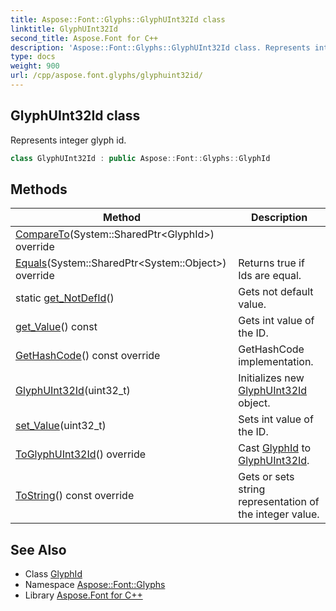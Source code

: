 ```yaml
---
title: Aspose::Font::Glyphs::GlyphUInt32Id class
linktitle: GlyphUInt32Id
second_title: Aspose.Font for C++
description: 'Aspose::Font::Glyphs::GlyphUInt32Id class. Represents integer glyph id in C++.'
type: docs
weight: 900
url: /cpp/aspose.font.glyphs/glyphuint32id/
---
```

## GlyphUInt32Id class


Represents integer glyph id.

```cpp
class GlyphUInt32Id : public Aspose::Font::Glyphs::GlyphId
```

## Methods

| Method | Description |
| --- | --- |
| [CompareTo](./compareto/)(System::SharedPtr\<GlyphId\>) override |  |
| [Equals](./equals/)(System::SharedPtr\<System::Object\>) override | Returns true if Ids are equal. |
| static [get_NotDefId](./get_notdefid/)() | Gets not default value. |
| [get_Value](./get_value/)() const | Gets int value of the ID. |
| [GetHashCode](./gethashcode/)() const override | GetHashCode implementation. |
| [GlyphUInt32Id](./glyphuint32id/)(uint32_t) | Initializes new [GlyphUInt32Id](./) object. |
| [set_Value](./set_value/)(uint32_t) | Sets int value of the ID. |
| [ToGlyphUInt32Id](./toglyphuint32id/)() override | Cast [GlyphId](../glyphid/) to [GlyphUInt32Id](./). |
| [ToString](./tostring/)() const override | Gets or sets string representation of the integer value. |
## See Also

* Class [GlyphId](../glyphid/)
* Namespace [Aspose::Font::Glyphs](../)
* Library [Aspose.Font for C++](../../)
